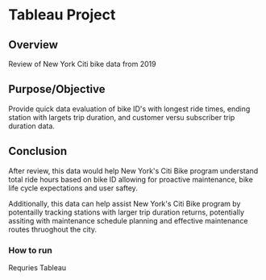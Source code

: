# Tableau Project

## Overview 

Review of New York Citi bike data from 2019

## Purpose/Objective

Provide quick data evaluation of bike ID's with longest ride times, ending station with largets trip duration, and customer versu subscriber trip duration data.

## Conclusion

After review, this data would help New York's Citi Bike program understand total ride hours based on bike ID allowing for proactive maintenance, bike life cycle expectations and user saftey.

Additionally, this data can help assist New York's Citi Bike program by potentailly tracking stations with larger trip duration returns, potentially assiting with maintenance schedule planning and effective maintenance routes thruoghout the city.

### How to run

Requries Tableau
